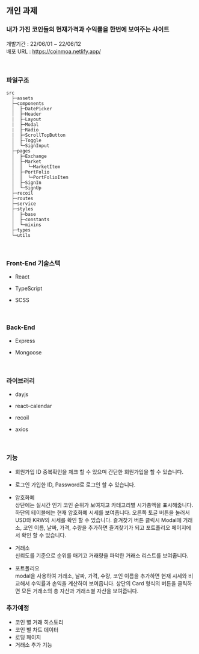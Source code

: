 ## 개인 과제
### 내가 가진 코인들의 현재가격과 수익률을 한번에 보여주는 사이트
개발기간 : 22/06/01 ~ 22/06/12  
배포 URL : https://coinmoa.netlify.app/

<br>


### 파일구조
```
src  
  ├─assets   
  ├─components
  │  ├─DatePicker
  │  ├─Header
  |  ├─Layout
  |  ├─Modal
  |  ├─Radio      
  |  ├─ScrollTopButton      
  │  ├─Toggle
  │  └─SignInput
  ├─pages
  │  ├─Exchange
  │  ├─Market
  │  │  └─MarketItem  
  │  ├─PortFolio
  │  │  └─PortFolioItem
  │  ├─SignIn
  │  └─SignUp
  ├─recoil
  ├─routes
  ├─service
  ├─styles
  │  ├─base
  │  ├─constants
  │  └─mixins
  ├─types
  └─utils
  ```
  <br>

### Front-End 기술스택
- React

- TypeScript

- SCSS

<br>

### Back-End
- Express

- Mongoose

<br>


### 라이브러리 
- dayjs

- react-calendar

- recoil

- axios


<br>

### 기능
- 회원가입
ID 중복확인을 체크 할 수 있으며 간단한 회원가입을 할 수 있습니다.

- 로그인
 가입한 ID, Password로 로그인 할 수 있습니다.

- 암호화폐  
상단에는 실시간 인기 코인 순위가 보여지고 카테고리별 시가총액을 표시해줍니다.
하단의 테이블에는 현재 암호화폐 시세를 보여줍니다.
오른쪽 토글 버튼을 눌러서 USD와 KRW의 시세를 확인 할 수 있습니다.
즐겨찾기 버튼 클릭시 Modal에 거래소, 코인 이름, 날짜, 가격, 수량을 추가하면
즐겨찾기가 되고 포트폴리오 페이지에서 확인 할 수 있습니다.

- 거래소  
신뢰도를 기준으로 순위를 매기고 거래량을 파악한 거래소 리스트를 보여줍니다.

- 포트폴리오  
modal을 사용하여 거래소, 날짜, 가격, 수량, 코인 이름을 추가하면
현재 시세와 비교해서 수익률과 손익을 계산하여 보여줍니다.
상단의 Card 형식의 버튼을 클릭하면 모든 거래소의 총 자산과 거래소별 자산을 보여줍니다.


### 추가예정
- 코인 별 거래 히스토리
- 코인 별 차트 데이터
- 로딩 페이지
- 거래소 추가 기능